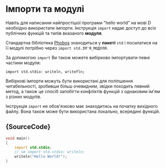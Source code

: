 # Імпорти та модулі

Навіть для написання найпростішої програми "hello world" на мові D необхідно
використати імпорти. Інструкція `import` надає доступ до всіх публічних
функцій та типів вказаного **модуля**.

Стандартна бібліотека [Phobos](https://dlang.org/phobos/) знаходиться у
**пакеті** `std` і посилатися на її модулі потрібно через `import std.ІМ'Я_МОДУЛЯ`.

За допомогою `import` Ви також можете вибірково імпортувати певні частини
модуля:

    import std.stdio: writeln, writefln;

Вибіркові імпорти можуть бути використані для поліпшення читабельності,
зробивши більш очевидним, звідки походить певний метод, а також це спосіб
запобігти конфліктів функцій з однаковим ім'ям з різних модулів.

Інструкція `import` не обов'язково має знаходитись на початку вихідного
файлу. Вона також може бути використана локально, всередині функцій.

## {SourceCode}

```d
void main()
{
    import std.stdio;
    // чи import std.stdio: writeln;
    writeln("Hello World!");
}
```
